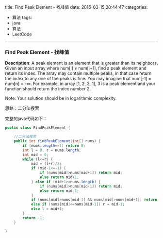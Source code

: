 




title: Find Peak Element - 找峰值
date: 2016-03-15 20:44:47
categories: 
- 算法
tags: 
- java
- 算法
- LeetCode
<!--updated: 2016-03-15 21:40:47-->
---

### Find Peak Element - 找峰值
**Description**: A peak element is an element that is greater than its neighbors.
 Given an input array where num[i] ≠ num[i+1], find a peak element and return its index.
 The array may contain multiple peaks, in that case return the index to any one of the peaks is fine.
 You may imagine that num[-1] = num[n] = -∞.
 For example, in array [1, 2, 3, 1], 3 is a peak element and your function should return the index number 2.
 
 Note: Your solution should be in logarithmic complexity.
 
思路：二分法搜索

完整的java代码如下：

```java
public class FindPeakElement {

    //二分法搜索
    public int findPeakElement(int[] nums) {
        if (nums.length==1) return 0;
        int l = 0, r = nums.length;
        int mid = 0;
        while (l<=r) {
            mid = (l+r)/2;
            if (mid-1<=-1) {
                if (nums[mid]>nums[mid+1]) return mid;
                else return mid+1;
            } else if (mid+1>=nums.length) {
                if (nums[mid]>nums[mid-1]) return mid;
                else return mid-1;
            }
            if (nums[mid]>nums[mid-1] && nums[mid]>nums[mid+1]) return mid;
            else if (nums[mid]<=nums[mid-1]) r = mid-1;
            else l = mid+1;
        }
        return -1;
    }

}
```
